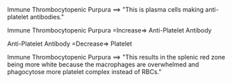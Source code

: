 ##

Immune Thrombocytopenic Purpura ==> "This is plasma cells making anti-platelet antibodies."

Immune Thrombocytopenic Purpura =Increase=> Anti-Platelet Antibody

Anti-Platelet Antibody =Decrease=> Platelet

Immune Thrombocytopenic Purpura ==> "This results in the splenic red zone being more white because the macrophages are overwhelmed and phagocytose more platelet complex instead of RBCs."
